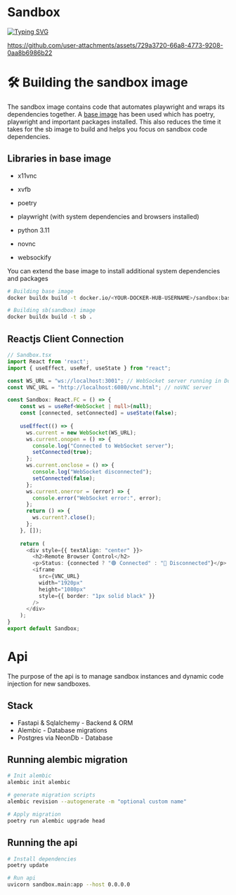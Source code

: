 # Sandbox
[![Typing SVG](https://readme-typing-svg.demolab.com?font=Fira+Code&weight=100&size=25&duration=2000&pause=1000&background=000000&center=true&vCenter=true&width=500&height=81&lines=Run+playwright+in+a+sandbox)](https://git.io/typing-svg)

https://github.com/user-attachments/assets/729a3720-66a8-4773-9208-0aa8b6986b22

# :hammer_and_wrench:  Building the sandbox image
The sandbox image contains code that automates playwright and wraps its dependencies together. A [base image](https://hub.docker.com/r/bengabp/sandbox) has been used which has poetry, playwright and important packages installed. This also reduces the time it takes for the sb image to build and helps you focus on sandbox code dependencies.

## Libraries in base image
- x11vnc
- xvfb



- poetry
- playwright (with system dependencies and browsers installed)
- python 3.11
- novnc
- websockify

You can extend the base image to install additional system dependencies and packages

```bash
# Building base image
docker buildx build -t docker.io/<YOUR-DOCKER-HUB-USERNAME>/sandbox:base

# Building sb(sandbox) image
docker buildx build -t sb .
```

## Reactjs Client Connection
```typescript
// Sandbox.tsx
import React from 'react';
import { useEffect, useRef, useState } from "react";

const WS_URL = "ws://localhost:3001"; // WebSocket server running in Docker
const VNC_URL = "http://localhost:6080/vnc.html"; // noVNC server

const Sandbox: React.FC = () => {
    const ws = useRef<WebSocket | null>(null);
    const [connected, setConnected] = useState(false);
  
    useEffect(() => {
      ws.current = new WebSocket(WS_URL);
      ws.current.onopen = () => {
        console.log("Connected to WebSocket server");
        setConnected(true);
      };
      ws.current.onclose = () => {
        console.log("WebSocket disconnected");
        setConnected(false);
      };
      ws.current.onerror = (error) => {
        console.error("WebSocket error:", error);
      };
      return () => {
        ws.current?.close();
      };
    }, []);
  
    return (
      <div style={{ textAlign: "center" }}>
        <h2>Remote Browser Control</h2>
        <p>Status: {connected ? "🟢 Connected" : "🔴 Disconnected"}</p>
        <iframe
          src={VNC_URL}
          width="1920px"
          height="1080px"
          style={{ border: "1px solid black" }}
        />
      </div>
    );
}
export default Sandbox;
```

# Api
The purpose of the api is to manage sandbox instances and dynamic code injection for new sandboxes.
## Stack
- Fastapi & Sqlalchemy - Backend & ORM
- Alembic - Database migrations
- Postgres via NeonDb - Database

## Running alembic migration
```bash
# Init alembic
alembic init alembic

# generate migration scripts
alembic revision --autogenerate -m "optional custom name"

# Apply migration
poetry run alembic upgrade head
```

## Running the api
```bash
# Install dependencies
poetry update

# Run api
uvicorn sandbox.main:app --host 0.0.0.0
```

